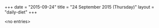 +++
date = "2015-09-24"
title = "24 September 2015 (Thursday)"
layout = "daily-diet"
+++


\<no entries\>